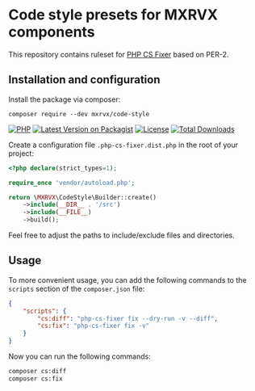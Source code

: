 # Code style presets for MXRVX components

This repository contains ruleset for [PHP CS Fixer](https://github.com/PHP-CS-Fixer/PHP-CS-Fixer) based on PER-2.

## Installation and configuration

Install the package via composer:

```
composer require --dev mxrvx/code-style
```

[![PHP](https://img.shields.io/packagist/php-v/mxrvx/code-style.svg?style=flat-square&logo=php)](https://packagist.org/packages/mxrvx/code-style)
[![Latest Version on Packagist](https://img.shields.io/packagist/v/mxrvx/code-style.svg?style=flat-square&logo=packagist)](https://packagist.org/packages/mxrvx/code-style)
[![License](https://img.shields.io/packagist/l/mxrvx/code-style.svg?style=flat-square)](LICENSE)
[![Total Downloads](https://img.shields.io/packagist/dt/mxrvx/code-style.svg?style=flat-square)](https://packagist.org/packages/mxrvx/code-style)

Create a configuration file `.php-cs-fixer.dist.php` in the root of your project:

```php
<?php declare(strict_types=1);

require_once 'vendor/autoload.php';

return \MXRVX\CodeStyle\Builder::create()
    ->include(__DIR__ . '/src')
    ->include(__FILE__)
    ->build();
```

Feel free to adjust the paths to include/exclude files and directories.

## Usage

To more convenient usage, you can add the following commands to the `scripts` section of the `composer.json` file:

```json
{
    "scripts": {
        "cs:diff": "php-cs-fixer fix --dry-run -v --diff",
        "cs:fix": "php-cs-fixer fix -v"
    }
}
```

Now you can run the following commands:

```bash
composer cs:diff
composer cs:fix
```
